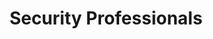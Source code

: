---
title: Security Professionals
description: Security Professionals
permalink: /learnmore/securitypros/

layout: post
---